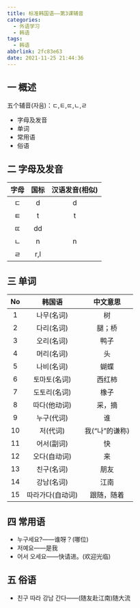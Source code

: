 ```yaml
---
title: 标准韩国语——第3课辅音
categories:
  - 外语学习
  - 韩语
tags:
  - 韩语
abbrlink: 2fc83e63
date: 2021-11-25 21:44:36
---
```

## 一 概述

五个辅音(자음)：ㄷ,ㅌ,ㄸ,ㄴ,ㄹ

* 字母及发音
* 单词
* 常用语
* 俗语

<!--more-->

## 二 字母及发音

| 字母 | 国标 | 汉语发音(相似) |
| :--: | :--: | :------------: |
|  ㄷ  |  d   |       d        |
|  ㅌ  |  t   |       t        |
|  ㄸ  |  dd  |                |
|  ㄴ  |  n   |       n        |
|  ㄹ  | r,l  |                |

## 三 单词

|  No  |      韩国语      |    中文意思    |
| :--: | :--------------: | :------------: |
|  1   |    나무(名词)    |       树       |
|  2   |    다리(名词)    |     腿；桥     |
|  3   |    오리(名词)    |      鸭子      |
|  4   |    머리(名词)    |       头       |
|  5   |    나비(名词)    |      蝴蝶      |
|  6   |   토마토(名词)   |     西红柿     |
|  7   |   도토리(名词)   |      橡子      |
|  8   |   따다(他动词)   |     采，摘     |
|  9   |    누구(代词)    |       谁       |
|  10  |     저(代词)     | 我(“나”的谦称) |
|  11  |    어서(副词)    |       快       |
|  12  |   오다(自动词)   |       来       |
|  13  |    친구(名词)    |      朋友      |
|  14  |    강남(名词)    |      江南      |
|  15  | 따라가다(自动词) |   跟随，随着   |

## 四 常用语

* 누구세요?——谁呀？(哪位)
* 저예요——是我
* 어서 오세요——快请进。(欢迎光临)

## 五 俗语

* 친구 따라 강남 간다——(随友赴江南)随大流